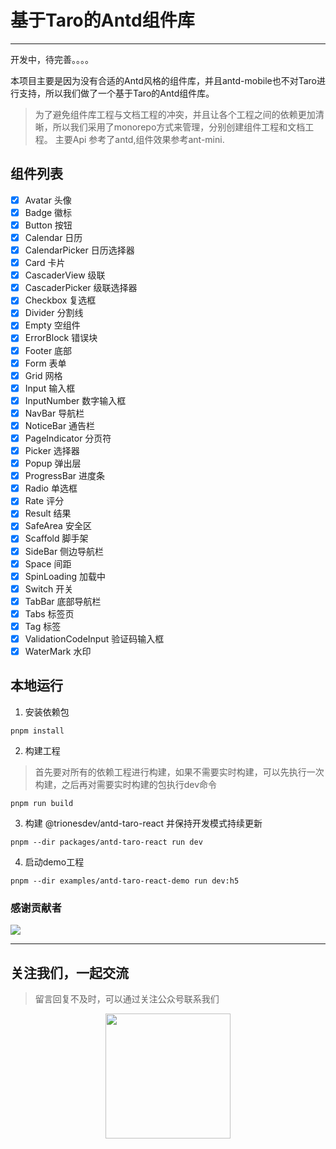 # 基于Taro的Antd组件库

***
开发中，待完善。。。。

本项目主要是因为没有合适的Antd风格的组件库，并且antd-mobile也不对Taro进行支持，所以我们做了一个基于Taro的Antd组件库。
> 为了避免组件库工程与文档工程的冲突，并且让各个工程之间的依赖更加清晰，所以我们采用了monorepo方式来管理，分别创建组件工程和文档工程。
> 主要Api 参考了antd,组件效果参考ant-mini.

## 组件列表

- [x] Avatar 头像
- [x] Badge 徽标
- [x] Button 按钮
- [x] Calendar 日历
- [x] CalendarPicker 日历选择器
- [x] Card 卡片
- [x] CascaderView 级联
- [x] CascaderPicker 级联选择器
- [x] Checkbox 复选框
- [x] Divider 分割线
- [x] Empty 空组件
- [x] ErrorBlock 错误块
- [x] Footer 底部
- [x] Form 表单
- [x] Grid 网格
- [x] Input 输入框
- [x] InputNumber 数字输入框
- [x] NavBar 导航栏
- [x] NoticeBar 通告栏
- [x] PageIndicator 分页符
- [x] Picker 选择器
- [x] Popup 弹出层
- [x] ProgressBar 进度条
- [x] Radio 单选框
- [x] Rate 评分
- [x] Result 结果
- [x] SafeArea 安全区
- [x] Scaffold 脚手架
- [x] SideBar 侧边导航栏
- [x] Space 间距
- [x] SpinLoading 加载中
- [x] Switch 开关
- [x] TabBar 底部导航栏
- [x] Tabs 标签页
- [x] Tag 标签
- [x] ValidationCodeInput 验证码输入框
- [x] WaterMark 水印

## 本地运行

1. 安装依赖包

```
pnpm install 
```

2. 构建工程

> 首先要对所有的依赖工程进行构建，如果不需要实时构建，可以先执行一次构建，之后再对需要实时构建的包执行dev命令

```shell
pnpm run build
```

3. 构建 @trionesdev/antd-taro-react 并保持开发模式持续更新

```shell
pnpm --dir packages/antd-taro-react run dev
```

4. 启动demo工程

```shell
pnpm --dir examples/antd-taro-react-demo run dev:h5
```

### 感谢贡献者

<a href="https://github.com/trionesdev/triones-antd-taro/graphs/contributors">
  <img src="https://contrib.rocks/image?repo=trionesdev/triones-antd-taro" />
</a>

***

## 关注我们，一起交流

> 留言回复不及时，可以通过关注公众号联系我们
<div style="width: 100%;text-align: center;">
<img src="images/shuque_wx.jpg" width="200px" alt="">
</div>
